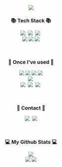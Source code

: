 <div align=center>
	<img src="https://capsule-render.vercel.app/api?type=Cylinder&color=cae4b3&text=Welcome%20to-nl-&desc=lsh2613's%20Github👋&fontSize=35" />	
</div>

<h3 align="center">📚 Tech Stack 📚</h3>
<p align="center">
  <img src="https://img.shields.io/badge/Java-007396?style=flat&logo=openJDK&logoColor=white"/></a>&nbsp
  <img src="https://img.shields.io/badge/Spring-6DB33F?style=flat&logo=Spring&logoColor=white"/></a>&nbsp
  <img src="https://img.shields.io/badge/SpringBoot-6DB33F?style=flat&logo=SpringBoot&logoColor=white"/></a>&nbsp 
  <br>
	<img src="https://img.shields.io/badge/Oracle%20SQL-F80000?style=flat&logo=Oracle&logoColor=white" />
	<img src="https://img.shields.io/badge/MySQL-4479A1?style=flat&logo=MySQL&logoColor=white" />
	<img src="https://img.shields.io/badge/h2-4479A1?style=flat&logo=h2&logoColor=" />
  <br>
</p>

<br>

<h3 align="center">🔨 Once I've used 🔨</h3>
<p align="center">
	<img src="https://img.shields.io/badge/HTML5-E34F26?style=flat&logo=HTML5&logoColor=white" />
	<img src="https://img.shields.io/badge/CSS3-1572B6?style=flat&logo=CSS3&logoColor=white" />
	<img src="https://img.shields.io/badge/JavaScript-F7DF1E?style=flat&logo=JavaScript&logoColor=white" />
	<img src="https://img.shields.io/badge/jQuery-0769AD?style=flat&logo=jQuery&logoColor=white" />
  <br>
  <img src="https://img.shields.io/badge/AWS-232F3E?style=flat&logo=AmazonAWS&logoColor=white"/></a>&nbsp 
  <br>
  <img src="https://img.shields.io/badge/Docker-2496ED?style=flat&logo=Docker&logoColor=white"/></a>&nbsp 
  <img src="https://img.shields.io/badge/Jenkins-D24939?style=flat&logo=Jenkins&logoColor=white"/></a>&nbsp
  <img src="https://img.shields.io/badge/Ansible-D24939?style=flat&logo=Ansible&logoColor=white"/></a>&nbsp
  
</p>

<br>

<h3 align="center">🚀 Contact 🚀</h3>
<p align="center">
  <a href="https://lsh2613.tistory.com/"><img src="https://img.shields.io/badge/Tech%20Blog-11B48A?style=flat&logo=Vimeo&logoColor=white&link=https://lsh2613.tistory.com/"/></a>&nbsp
  <a href="mailto:lsh2613@gmail.com"><img src="https://img.shields.io/badge/Gmail-d14836?style=flat&logo=Gmail&logoColor=white&link=lsh2613@gmail.com"/></a>
</p>

<br>

<div align="center">
  <h3 align="center">💻 My Github Stats 💻</h3>
  <div>
    
  <img src="https://hits.seeyoufarm.com/api/count/incr/badge.svg?url=https%3A%2F%2Fgithub.com%2Fjiholee0&count_bg=%23F29494&title_bg=%232F2E2E&icon=github.svg&icon_color=%23FFFFFF&title=GITHUB&edge_flat=false)](https://github.com/lsh2613">
  </div>
  <img src="https://github-readme-stats.vercel.app/api/top-langs/?username=lsh2613&layout=compact">
  <img src="https://github-readme-stats.vercel.app/api?username=lsh2613&show_icons=true">
</div>


<div align="center">


</div>


